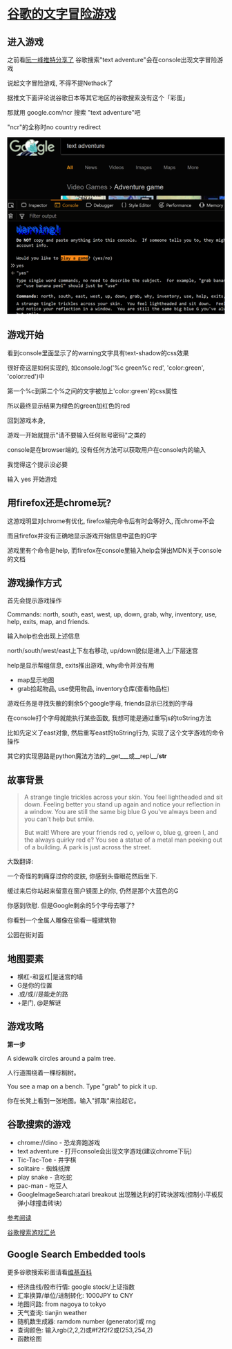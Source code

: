 # [谷歌的文字冒险游戏](/old/google_text_adventure.md)

## 进入游戏

之前看[阮一峰推特分享了](https://twitter.com/ruanyf/status/1046279819795869698)
谷歌搜索"text adventure"会在console出现文字冒险游戏

说起文字冒险游戏, 不得不提Nethack了

据推文下面评论说谷歌日本等其它地区的谷歌搜索没有这个「彩蛋」

那就用 google.com/ncr 搜索 "text adventure"吧

"ncr"的全称时no country redirect

![google_text_adventure](google_text_adventure.png "google_text_adventure")

## 游戏开始

看到console里面显示了的warning文字具有text-shadow的css效果

很好奇这是如何实现的, 如console.log('%c green%c red', 'color:green', 'color:red')中

第一个%c到第二个%之间的文字被加上'color:green'的css属性

所以最终显示结果为绿色的green加红色的red

回到游戏本身,

游戏一开始就提示"请不要输入任何账号密码"之类的

console是在browser端的, 没有任何方法可以获取用户在console内的输入

我觉得这个提示没必要

输入 yes 开始游戏

## 用firefox还是chrome玩?

这游戏明显对chrome有优化, firefox输完命令后有时会等好久, 而chrome不会

而且firefox并没有正确地显示游戏开始信息中蓝色的G字

游戏里有个命令是help, 而firefox在console里输入help会弹出MDN关于console的文档

## 游戏操作方式

首先会提示游戏操作

Commands: north, south, east, west, up, down, grab, why, inventory, use, help, exits, map, and friends.

输入help也会出现上述信息

north/south/west/east上下左右移动, up/down貌似是进入上/下层迷宫

help是显示帮组信息, exits推出游戏, why命令并没有用

- map显示地图
- grab捡起物品, use使用物品, inventory仓库(查看物品栏)

游戏任务是寻找失散的剩余5个google字母, friends显示已找到的字母

在console打个字母就能执行某些函数, 我想可能是通过重写js的toString方法

比如先定义了east对象, 然后重写east的toString行为, 实现了这个文字游戏的命令操作

其它的实现思路是python魔法方法的__get___或__repl__/__str__

## 故事背景

> A strange tingle trickles across your skin.
> You feel lightheaded and sit down.
> Feeling better you stand up again and notice your reflection in a window.
> You are still the same big blue G you've always been and you can't help but smile.
>
> But wait!  Where are your friends red o, yellow o, blue g, green l, and the always quirky red e?
> You see a statue of a metal man peeking out of a building.  A park is just across the street.

大致翻译:

一个奇怪的刺痛穿过你的皮肤, 你感到头昏眼花然后坐下.

缓过来后你站起来留意在窗户镜面上的你, 仍然是那个大蓝色的G

你感到欣慰. 但是Google剩余的5个字母去哪了?

你看到一个金属人雕像在偷看一幢建筑物

公园在街对面

## 地图要素

- 横杠-和竖杠|是迷宫的墙
- G是你的位置
- .或/或//是能走的路
- +是门, @是解谜

## 游戏攻略

**第一步**

A sidewalk circles around a palm tree.

人行道围绕着一棵棕榈树。

You see a map on a bench.  Type "grab" to pick it up.

你在长凳上看到一张地图。输入"抓取"来捡起它。

## 谷歌搜索的游戏

- chrome://dino - 恐龙奔跑游戏
- text adventure - 打开console会出现文字游戏(建议chrome下玩)
- Tic-Tac-Toe - 井字棋
- solitaire - 蜘蛛纸牌
- play snake - 贪吃蛇
- pac-man - 吃豆人
- GoogleImageSearch:atari breakout 出现雅达利的打砖块游戏(控制小平板反弹小球撞击砖块)

[参考阅读](https://searchengineland.com/the-big-list-of-google-easter-eggs-153768)

[谷歌搜索游戏汇总](https://www.maketecheasier.com/hidden-google-games/)

## Google Search Embedded tools

更多谷歌搜索彩蛋请看[维基百科](https://en.wikipedia.org/wiki/List_of_Google_Easter_eggs)

- 经济曲线/股市行情: google stock/上证指数
- 汇率换算/单位/进制转化: 1000JPY to CNY
- 地图问路: from nagoya to tokyo
- 天气查询: tianjin weather
- 随机数生成器: ramdom number (generator)或 rng
- 查询颜色: 输入rgb(2,2,2)或#f2f2f2或(253,254,2)
- 函数绘图